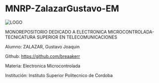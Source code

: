 # MNRP-ZalazarGustavo-EM
![LOGO](https://github.com/ISPC-TST-EM-2024/MNRP-ZalazarGustavo-EM/assets/141375378/b0557e5d-3f5c-4f50-8a0e-68deb7a6d40f)


MONOREPOSITORIO DEDICADO A ELECTRONICA MICROCONTROLADA-TECNICATURA SUPERIOR EN TELECOMUNICACIONES 

Alumno: ZALAZAR, Gustavo Joaquin 

Github: https://github.com/breaakerr

Materia: Electronica Microcontrolada

Institución: Instituto Superior Politecnico de Cordoba
